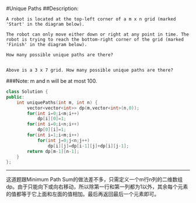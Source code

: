 #Unique Paths
##Description:
```
A robot is located at the top-left corner of a m x n grid (marked 'Start' in the diagram below).

The robot can only move either down or right at any point in time. The robot is trying to reach the bottom-right corner of the grid (marked 'Finish' in the diagram below).

How many possible unique paths are there?


Above is a 3 x 7 grid. How many possible unique paths are there?
```
###Note: 
m and n will be at most 100.

```cpp
class Solution {
public:
    int uniquePaths(int m, int n) {
        vector<vector<int>> dp(m,vector<int>(n,0));
        for(int i=0;i<m;i++)
            dp[i][0]=1;
        for(int i=0;i<n;i++)
            dp[0][i]=1;
        for(int i=1;i<m;i++)
            for(int j=0;j<n;j++)
                dp[i][j]=dp[i-1][j]+dp[i][j-1];
        return dp[m-1][n-1];
    }
};
```
***************************************
这道题跟Minimum Path Sum的做法差不多，只需定义一个m行n列的二维数组dp。由于只能向下或向右移动，所以除第一行和第一列都为1以外，其余每个元素的值都等于它上面和左面的值相加。最后再返回最后一个元素即可。